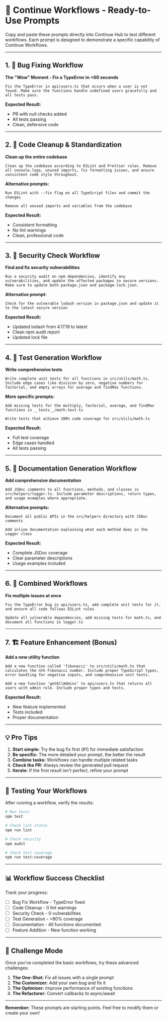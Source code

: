 # 🚀 Continue Workflows - Ready-to-Use Prompts

Copy and paste these prompts directly into Continue Hub to test different workflows. Each prompt is designed to demonstrate a specific capability of Continue Workflows.

---

## 1. 🐛 Bug Fixing Workflow

**The "Wow" Moment - Fix a TypeError in <60 seconds**

```
Fix the TypeError in api/users.ts that occurs when a user is not found. Make sure the functions handle undefined users gracefully and all tests pass.
```

**Expected Result:** 
- PR with null checks added
- All tests passing
- Clean, defensive code

---

## 2. 🧹 Code Cleanup & Standardization

**Clean up the entire codebase**

```
Clean up the codebase according to ESLint and Prettier rules. Remove all console.logs, unused imports, fix formatting issues, and ensure consistent code style throughout.
```

**Alternative prompts:**
```
Run ESLint with --fix flag on all TypeScript files and commit the changes
```

```
Remove all unused imports and variables from the codebase
```

**Expected Result:**
- Consistent formatting
- No lint warnings
- Clean, professional code

---

## 3. 🔐 Security Check Workflow

**Find and fix security vulnerabilities**

```
Run a security audit on npm dependencies, identify any vulnerabilities, and update the affected packages to secure versions. Make sure to update both package.json and package-lock.json.
```

**Alternative prompt:**
```
Check for the vulnerable lodash version in package.json and update it to the latest secure version
```

**Expected Result:**
- Updated lodash from 4.17.19 to latest
- Clean npm audit report
- Updated lock file

---

## 4. 🧪 Test Generation Workflow

**Write comprehensive tests**

```
Write complete unit tests for all functions in src/utils/math.ts. Include edge cases like division by zero, negative numbers for factorial, and empty arrays for average and findMax functions.
```

**More specific prompts:**
```
Add missing tests for the multiply, factorial, average, and findMax functions in __tests__/math.test.ts
```

```
Write tests that achieve 100% code coverage for src/utils/math.ts
```

**Expected Result:**
- Full test coverage
- Edge cases handled
- All tests passing

---

## 5. 📝 Documentation Generation Workflow

**Add comprehensive documentation**

```
Add JSDoc comments to all functions, methods, and classes in src/helpers/logger.ts. Include parameter descriptions, return types, and usage examples where appropriate.
```

**Alternative prompts:**
```
Document all public APIs in the src/helpers directory with JSDoc comments
```

```
Add inline documentation explaining what each method does in the Logger class
```

**Expected Result:**
- Complete JSDoc coverage
- Clear parameter descriptions
- Usage examples included

---

## 6. 🎯 Combined Workflows

**Fix multiple issues at once**

```
Fix the TypeError bug in api/users.ts, add complete unit tests for it, and ensure all code follows ESLint rules
```

```
Update all vulnerable dependencies, add missing tests for math.ts, and document all functions in logger.ts
```

---

## 7. 🏗️ Feature Enhancement (Bonus)

**Add a new utility function**

```
Add a new function called 'fibonacci' to src/utils/math.ts that calculates the nth Fibonacci number. Include proper TypeScript types, error handling for negative inputs, and comprehensive unit tests.
```

```
Add a new function 'getAllAdmins' to api/users.ts that returns all users with admin role. Include proper types and tests.
```

**Expected Result:**
- New feature implemented
- Tests included
- Proper documentation

---

## 💡 Pro Tips

1. **Start simple:** Try the bug fix first (#1) for immediate satisfaction
2. **Be specific:** The more detailed your prompt, the better the result
3. **Combine tasks:** Workflows can handle multiple related tasks
4. **Check the PR:** Always review the generated pull request
5. **Iterate:** If the first result isn't perfect, refine your prompt

---

## 🧪 Testing Your Workflows

After running a workflow, verify the results:

```bash
# Run tests
npm test

# Check lint status
npm run lint

# Check security
npm audit

# Check test coverage
npm run test:coverage
```

---

## 📊 Workflow Success Checklist

Track your progress:

- [ ] Bug Fix Workflow - TypeError fixed
- [ ] Code Cleanup - 0 lint warnings
- [ ] Security Check - 0 vulnerabilities  
- [ ] Test Generation - >80% coverage
- [ ] Documentation - All functions documented
- [ ] Feature Addition - New function working

---

## 🎯 Challenge Mode

Once you've completed the basic workflows, try these advanced challenges:

1. **The One-Shot:** Fix all issues with a single prompt
2. **The Customizer:** Add your own bug and fix it
3. **The Optimizer:** Improve performance of existing functions
4. **The Refactorer:** Convert callbacks to async/await

---

**Remember:** These prompts are starting points. Feel free to modify them or create your own!
